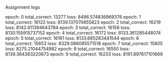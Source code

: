 Assignment logs

epoch: 0 total_correct: 13277 loss: 8496.574836969376
epoch: 1 total_correct: 16122 loss: 8139.137070655823
epoch: 2 total_correct: 16219 loss: 8142.611394643784
epoch: 3 total_correct: 16156 loss: 8130.155915737152
epoch: 4 total_correct: 16172 loss: 8133.361285448074
epoch: 5 total_correct: 16161 loss: 8133.665283441544
epoch: 6 total_correct: 15653 loss: 8329.086095571518
epoch: 7 total_correct: 15805 loss: 8275.21044754982
epoch: 8 total_correct: 16550 loss: 8139.364383220673
epoch: 9 total_correct: 16233 loss: 8191.897617101669
